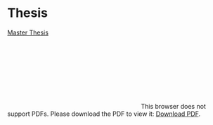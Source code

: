 # Thesis

[Master Thesis](https://github.com/Mathnstein/Thesis/blob/master/Thesis_Latex/main.pdf)

<object data="https://github.com/Mathnstein/Thesis/blob/master/Thesis_Latex/main.pdf" type="application/pdf" width="700px" height="700px">
    <embed src="https://github.com/Mathnstein/Thesis/blob/master/Thesis_Latex/main.pdf">
        This browser does not support PDFs. Please download the PDF to view it: <a href="http://yoursite.com/the.pdf">Download PDF</a>.</p>
    </embed>
</object>

